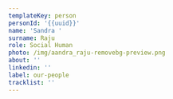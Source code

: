 ```yaml
---
templateKey: person
personId: '{{uuid}}'
name: 'Sandra '
surname: Raju
role: Social Human
photo: /img/aandra_raju-removebg-preview.png
about: ''
linkedin: ''
label: our-people
tracklist: ''
---
```

